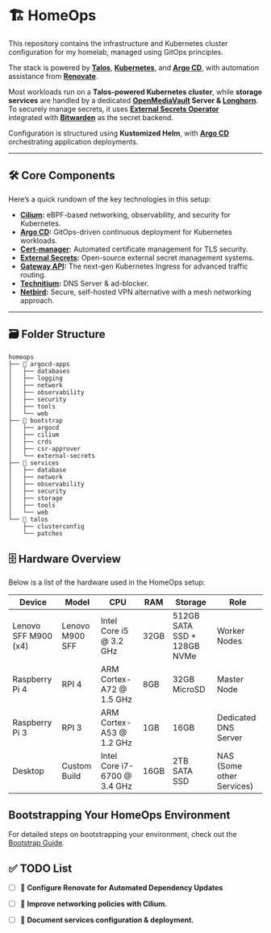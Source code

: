 # 🏗️ HomeOps

This repository contains the infrastructure and Kubernetes cluster configuration for my homelab, managed using GitOps principles.  

The stack is powered by **[Talos](https://talos.dev)**, **[Kubernetes](https://kubernetes.io/)**, and **[Argo CD](https://argoproj.github.io/cd/)**, 
with automation assistance from **[Renovate](https://www.mend.io/renovate/)**. 

Most workloads run on a **Talos-powered Kubernetes cluster**, while **storage services** are handled by a dedicated
**[OpenMediaVault](https://www.openmediavault.org/) Server & [Longhorn](https://github.com/longhorn/longhorn)**.  
To securely manage secrets, it uses **[External Secrets Operator](https://external-secrets.io/)**  
integrated with **[Bitwarden](https://bitwarden.com/)** as the secret backend.

Configuration is structured using **Kustomized Helm**, with **[Argo CD](https://argoproj.github.io/cd/)** orchestrating application deployments.  

---

## 🛠️ Core Components  

Here’s a quick rundown of the key technologies in this setup:  

- **[Cilium](https://cilium.io/):** eBPF-based networking, observability, and security for Kubernetes.  
- **[Argo CD](https://argo-cd.readthedocs.io/en/stable/):** GitOps-driven continuous deployment for Kubernetes workloads.  
- **[Cert-manager](https://cert-manager.io/):** Automated certificate management for TLS security.  
- **[External Secrets](https://external-secrets.io/):** Open-source external secret management systems.  
- **[Gateway API](https://gateway-api.sigs.k8s.io/):** The next-gen Kubernetes Ingress for advanced traffic routing.  
- **[Technitium](https://github.com/TechnitiumSoftware/DnsServer):** DNS Server & ad-blocker.  
- **[Netbird](https://netbird.io/):** Secure, self-hosted VPN alternative with a mesh networking approach.  

---

## 🗃️ Folder Structure

```shell
homeops
├── 📂 argocd-apps
│   ├── databases
│   ├── logging
│   ├── network
│   ├── observability
│   ├── security
│   ├── tools
│   └── web
├── 📂 bootstrap
│   ├── argocd
│   ├── cilium
│   ├── crds
│   ├── csr-approver
│   └── external-secrets
├── 📂 services
│   ├── database
│   ├── network
│   ├── observability
│   ├── security
│   ├── storage
│   ├── tools
│   └── web
└── 📂 talos
    ├── clusterconfig
    └── patches
```


## 🗄️ Hardware Overview

Below is a list of the hardware used in the HomeOps setup:

| Device               | Model             | CPU                         | RAM   | Storage                        | Role                |
|----------------------|------------------|-----------------------------|-------|--------------------------------|---------------------|
| Lenovo SFF M900 (x4) | Lenovo M900 SFF  | Intel Core i5 @ 3.2 GHz     | 32GB  | 512GB SATA SSD + 128GB NVMe   | Worker Nodes        |
| Raspberry Pi 4       | RPI 4            | ARM Cortex-A72 @ 1.5 GHz    | 8GB   | 32GB MicroSD                  | Master Node         |
| Raspberry Pi 3       | RPI 3            | ARM Cortex-A53 @ 1.2 GHz    | 1GB   | 16GB                            | Dedicated DNS Server |
| Desktop             | Custom Build      | Intel Core i7-6700 @ 3.4 GHz | 16GB  | 2TB SATA SSD                   | NAS (Some other Services) |


## Bootstrapping Your HomeOps Environment

For detailed steps on bootstrapping your environment, check out the [Bootstrap Guide](bootstrap/README.md).

## ✅ TODO List

- [ ] 🔧 **Configure Renovate for Automated Dependency Updates**  

- [ ] 🚀 **Improve networking policies with Cilium.**  

- [ ] 📜 **Document services configuration & deployment.**  

